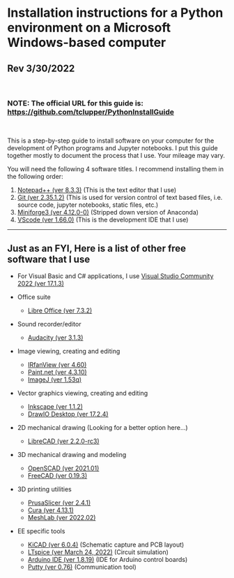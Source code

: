 # Installation instructions for a Python environment on a Microsoft Windows-based computer
## Rev 3/30/2022
<br>

### NOTE: The official URL for this guide is:  https://github.com/tclupper/PythonInstallGuide 
<br>

This is a step-by-step guide to install software on your computer for the development of Python programs and Jupyter notebooks.  I put this guide together mostly to document the process that I use.  Your mileage may vary.

You will need the following 4 software titles. I recommend installing them in the following order:

1) [Notepad++ (ver 8.3.3)](NotepadPlusPlus.md) (This is the text editor that I use)
2) [Git (ver 2.35.1.2)](Git.md)  (This is used for version control of text based files, i.e. source code, jupyter notebooks, static files, etc.)
3) [Miniforge3 (ver 4.12.0-0)](Miniforge.md)  (Stripped down version of Anaconda)
4) [VScode (ver 1.66.0)](VScode.md)  (This is the development IDE that I use)
---
## Just as an FYI, Here is a list of other free software that I use
* For Visual Basic and C# applications, I use [Visual Studio Community 2022 (ver 17.1.3)](https://visualstudio.microsoft.com/vs/community)

* Office suite
    * [Libre Office (ver 7.3.2)](https://www.libreoffice.org)
* Sound recorder/editor
    * [Audacity (ver 3.1.3)](https://www.audacityteam.org)
* Image viewing, creating and editing
    * [IRfanView (ver 4.60)](https://www.irfanview.com)
    * [Paint.net (ver 4.3.10)](https://www.getpaint.net)
    * [ImageJ (ver 1.53q)](https://imagej.nih.gov/ij/)
* Vector graphics viewing, creating and editing
    * [Inkscape (ver 1.1.2)](https://inkscape.org)
    * [DrawIO Desktop (ver 17.2.4)](https://www.draw.io)
* 2D mechanical drawing (Looking for a better option here...)
    * [LibreCAD (ver 2.2.0-rc3)](https://librecad.org)
* 3D mechanical drawing and modeling
    * [OpenSCAD (ver 2021.01)](https://www.openscad.org)
    * [FreeCAD (ver 0.19.3)](https://www.freecadweb.org)
* 3D printing utilities
    * [PrusaSlicer (ver 2.4.1)](https://www.prusa3d.com/prusaslicer)
    * [Cura (ver 4.13.1)](https://ultimaker.com/software/ultimaker-cura)
    * [MeshLab (ver 2022.02)](https://www.meshlab.net)
* EE specific tools
    * [KiCAD (ver 6.0.4)](https://kicad.org) (Schematic capture and PCB layout)
    * [LTspice (ver March 24, 2022)](https://www.analog.com/en/design-center/design-tools-and-calculators/ltspice-simulator.html) (Circuit simulation)
    * [Arduino IDE (ver 1.8.19)](https://www.arduino.cc) (IDE for Arduino control boards)
    * [Putty (ver 0.76)](https://www.putty.org) (Communication tool)
